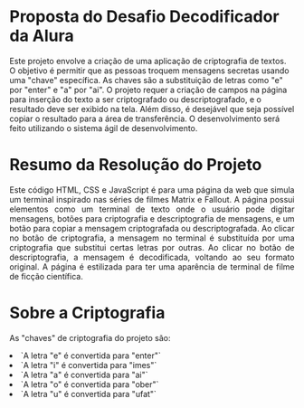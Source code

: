 # Proposta do Desafio Decodificador da Alura

Este projeto envolve a criação de uma aplicação de criptografia de textos. O objetivo é permitir que as pessoas troquem mensagens secretas usando uma "chave" específica. As chaves são a substituição de letras como "e" por "enter" e "a" por "ai". O projeto requer a criação de campos na página para inserção do texto a ser criptografado ou descriptografado, e o resultado deve ser exibido na tela. Além disso, é desejável que seja possível copiar o resultado para a área de transferência. O desenvolvimento será feito utilizando o sistema ágil de desenvolvimento.


# Resumo da Resolução do Projeto

<p align="justify">Este código HTML, CSS e JavaScript é para uma página da web que simula um terminal inspirado nas séries de filmes Matrix e Fallout. A página possui elementos como um terminal de texto onde o usuário pode digitar mensagens, botões para criptografia e descriptografia de mensagens, e um botão para copiar a mensagem criptografada ou descriptografada. Ao clicar no botão de criptografia, a mensagem no terminal é substituída por uma criptografia que substitui certas letras por outras. Ao clicar no botão de descriptografia, a mensagem é decodificada, voltando ao seu formato original. A página é estilizada para ter uma aparência de terminal de filme de ficção científica.</p>

# Sobre a Criptografia

<p>As "chaves" de criptografia do projeto são:</p>
 <li>`A letra "e" é convertida para "enter"`</li>
 <li>`A letra "i" é convertida para "imes"`</li>
 <li>`A letra "a" é convertida para "ai"`</li>
 <li>`A letra "o" é convertida para "ober"`</li>
 <li>`A letra "u" é convertida para "ufat"`</li>
</div>
